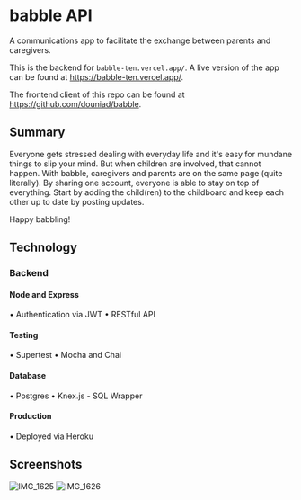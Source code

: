 # babble API 

A communications app to facilitate the exchange between parents and caregivers.

This is the backend for `babble-ten.vercel.app/`. A live version of the app can be found at https://babble-ten.vercel.app/.

The frontend client of this repo can be found at https://github.com/douniad/babble.

## Summary

Everyone gets stressed dealing with everyday life and it's easy for mundane things to slip your mind. But when children are involved, that cannot happen. With babble, caregivers and parents are on the same page (quite literally). By sharing one account, everyone is able to stay on top of everything. Start by adding the child(ren) to the childboard and keep each other up to date by posting updates.

Happy babbling!

## Technology

### Backend

#### Node and Express

• Authentication via JWT
• RESTful API

#### Testing

• Supertest
• Mocha and Chai

#### Database

• Postgres
• Knex.js - SQL Wrapper

#### Production

• Deployed via Heroku

## Screenshots

![IMG_1625](https://user-images.githubusercontent.com/59784097/127070831-0a96cc37-4b90-4944-a513-155f58815ae9.jpeg)
![IMG_1626](https://user-images.githubusercontent.com/59784097/127070837-5039dfe5-9eb2-4c7b-bdfd-697f3c05e74b.jpeg)

